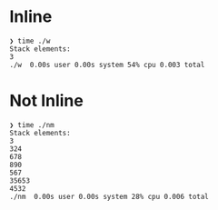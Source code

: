 # Inline
```
❯ time ./w
Stack elements: 
3
./w  0.00s user 0.00s system 54% cpu 0.003 total
```
# Not Inline
```
❯ time ./nm
Stack elements: 
3
324
678
890
567
35653
4532
./nm  0.00s user 0.00s system 28% cpu 0.006 total
```
